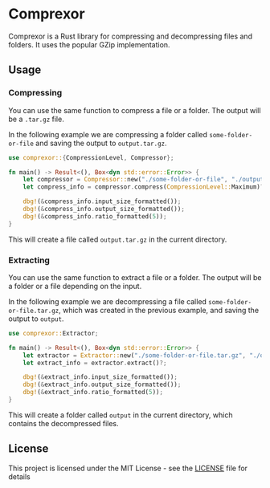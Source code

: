 # Comprexor

Comprexor is a Rust library for compressing and decompressing files and folders. It uses the popular GZip implementation.

## Usage

### Compressing

You can use the same function to compress a file or a folder. The output will be a `.tar.gz` file.

In the following example we are compressing a folder called `some-folder-or-file` and saving the output to `output.tar.gz`.

```rs
use comprexor::{CompressionLevel, Compressor};

fn main() -> Result<(), Box<dyn std::error::Error>> {
    let compressor = Compressor::new("./some-folder-or-file", "./output.tar.gz");
    let compress_info = compressor.compress(CompressionLevel::Maximum)?;

    dbg!(&compress_info.input_size_formatted());
    dbg!(&compress_info.output_size_formatted());
    dbg!(&compress_info.ratio_formatted(5));
}
```

This will create a file called `output.tar.gz` in the current directory.

### Extracting

You can use the same function to extract a file or a folder. The output will be a folder or a file depending on the input.

In the following example we are decompressing a file called `some-folder-or-file.tar.gz`, which was created in the previous example, and saving the output to `output`.

```rs
use comprexor::Extractor;

fn main() -> Result<(), Box<dyn std::error::Error>> {
    let extractor = Extractor::new("./some-folder-or-file.tar.gz", "./output");
    let extract_info = extractor.extract()?;

    dbg!(&extract_info.input_size_formatted());
    dbg!(&extract_info.output_size_formatted());
    dbg!(&extract_info.ratio_formatted(5));
}
```

This will create a folder called `output` in the current directory, which contains the decompressed files.

## License

This project is licensed under the MIT License - see the [LICENSE](LICENSE) file for details
